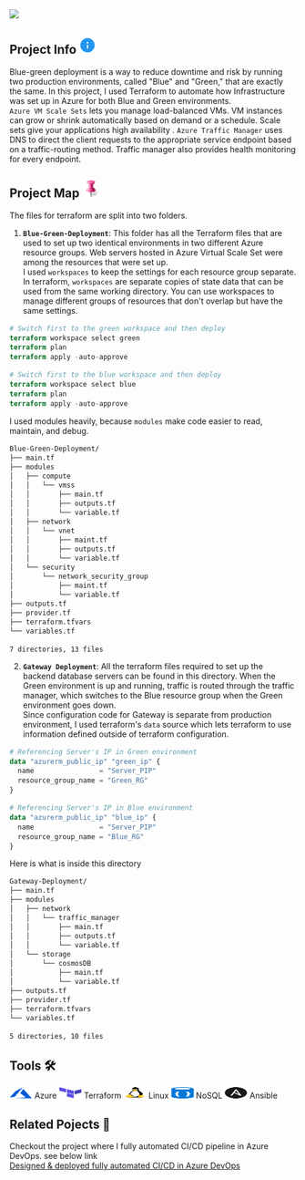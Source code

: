 <img src="https://raw.githubusercontent.com/Sufi-Dev/Blue-Green-Deployment/main/BlueGreens.png" >

## Project Info <img src="https://raw.githubusercontent.com/Sufi-Dev/Sufi-Dev/main/icons/info.gif" width="30" height="30">

Blue-green deployment is a way to reduce downtime and risk by running two production environments, called "Blue" and "Green," that are exactly the same. In this project, I used Terraform to automate how Infrastructure was set up in Azure for both Blue and Green environments.
<br>
`Azure VM Scale Sets` lets you manage load-balanced VMs. VM instances can grow or shrink automatically based on demand or a schedule. Scale sets give your applications high availability .
`Azure Traffic Manager` uses DNS to direct the client requests to the appropriate service endpoint based on a traffic-routing method. Traffic manager also provides health monitoring for every endpoint.
## Project Map <img src="https://raw.githubusercontent.com/Sufi-Dev/Sufi-Dev/main/icons/map.png" width="30" height="30">
The files for terraform are split into two folders.
1. **`Blue-Green-Deployment`**: This folder has all the Terraform files that are used to set up two identical environments in two different Azure resource groups. Web servers hosted in Azure Virtual Scale Set were among the resources that were set up. <br>
I used `workspaces` to keep the settings for each resource group separate.<br>
In terraform, `workspaces` are separate copies of state data that can be used from the same working directory. You can use workspaces to manage different groups of resources that don't overlap but have the same settings.
```terraform
# Switch first to the green workspace and then deploy 
terraform workspace select green  
terraform plan 
terraform apply -auto-approve 
```

```terraform
# Switch first to the blue workspace and then deploy 
terraform workspace select blue
terraform plan
terraform apply -auto-approve 

```
I used modules heavily, because `modules` make code easier to read, maintain, and debug.
```
Blue-Green-Deployment/
├── main.tf
├── modules
│   ├── compute
│   │   └── vmss
│   │       ├── main.tf
│   │       ├── outputs.tf
│   │       └── variable.tf
│   ├── network
│   │   └── vnet
│   │       ├── maint.tf
│   │       ├── outputs.tf
│   │       └── variable.tf
│   └── security
│       └── network_security_group
│           ├── maint.tf
│           └── variable.tf
├── outputs.tf
├── provider.tf
├── terraform.tfvars
└── variables.tf

7 directories, 13 files
```
2. **`Gateway Deployment`**: All the terraform files required to set up the backend database servers can be found in this directory. When the Green environment is up and running, traffic is routed through the traffic manager, which switches to the Blue resource group when the Green environment goes down.<br>
Since configuration code for Gateway is separate from production environment, I used terraform's `data` source which lets terraform to use information defined outside of terraform configuration.
``` terraform
# Referencing Server's IP in Green environment
data "azurerm_public_ip" "green_ip" {
  name                = "Server_PIP"
  resource_group_name = "Green_RG"
}
```

``` terraform
# Referencing Server's IP in Blue environment
data "azurerm_public_ip" "blue_ip" {
  name                = "Server_PIP"
  resource_group_name = "Blue_RG"
}
```
Here is what is inside this directory 

```
Gateway-Deployment/
├── main.tf
├── modules
│   ├── network
│   │   └── traffic_manager
│   │       ├── main.tf
│   │       ├── outputs.tf
│   │       └── variable.tf
│   └── storage
│       └── cosmosDB
│           ├── main.tf
│           └── variable.tf
├── outputs.tf
├── provider.tf
├── terraform.tfvars
└── variables.tf

5 directories, 10 files
```
## Tools 🛠
<img src="https://raw.githubusercontent.com/Sufi-Dev/Sufi-Dev/main/icons/azure.svg" alt="azure" width="40" height="20"/> Azure
<img src="https://raw.githubusercontent.com/Sufi-Dev/Sufi-Dev/main/icons/terraform.svg" alt="azure" width="40" height="20"/> Terraform
<img src="https://raw.githubusercontent.com/Sufi-Dev/Sufi-Dev/main/icons/linux.svg" alt="linux" width="40" height="20"/> Linux 
<img src="https://raw.githubusercontent.com/Sufi-Dev/Sufi-Dev/main/icons/nosql.svg" alt="azure" width="40" height="20"/> NoSQL
<img src="https://raw.githubusercontent.com/Sufi-Dev/Sufi-Dev/main/icons/ansible.svg" width="40" height="20" /> Ansible


## Related Pojects 🔗
Checkout the project where I fully automated CI/CD pipeline in Azure DevOps. see below link<br>
[Designed & deployed fully automated CI/CD in Azure DevOps](https://github.com/Sufi-Dev/weatherapi)
